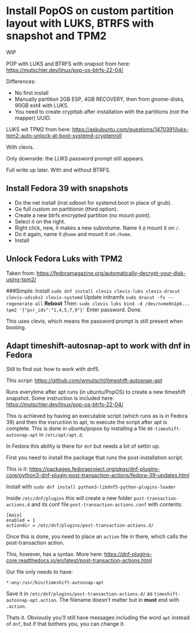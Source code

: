 # Install PopOS on custom partition layout with LUKS, BTRFS with snapshot and TPM2
WIP

POP with LUKS and BTRFS with snapsot from here: https://mutschler.dev/linux/pop-os-btrfs-22-04/

Differences:
* No first install
* Manually partition 2GB ESP, 4GB RECOVERY, then from gnome-disks, 90GB ext4 with LUKS.
* You need to create crypttab after installation with the partitions (not the mapper) UUID.

LUKS wit TPM2 from here: https://askubuntu.com/questions/1470391/luks-tpm2-auto-unlock-at-boot-systemd-cryptenroll

With clevis.

Only downside: the LUKS password prompt still appears.

Full write up later. With and without BTRFS.


## Install Fedora 39 with snapshots
* Do the net install (inst.sdboot for systemd.boot in place of grub).
* Go full custom on partitionin (third option).
* Create a new btrfs encrypted partition (no mount point).
* Select it on the right.
* Right click, new, it makes a new subvolume. Name it ```@``` mount it on ```/```.
* Do it again, name it ```@home``` and mount it on ```/home```.
* Install

## Unlock Fedora Luks with TPM2
Taken from: https://fedoramagazine.org/automatically-decrypt-your-disk-using-tpm2/

###Simple: 
Install ```sudo dnf install clevis clevis-luks clevis-dracut clevis-udisks2 clevis-systemd```
Update initramfs ```sudo dracut -fv --regenerate-all```
**Reboot**
Then: ```sudo clevis luks bind -d /dev/nvme0n1p6... tpm2 '{"pcr_ids":"1,4,5,7,9"}'```
Enter password. 
Done.

This uses clevis, which means the password prompt is still present when booting.

## Adapt timeshift-autosnap-apt to work with dnf in Fedora
Still to find out: how to work with dnf5.

This script: https://github.com/wmutschl/timeshift-autosnap-apt

Runs everytime after apt runs (in ubuntu/PopOS) to create a new timeshift snapshot.
Some instruction is included here: https://mutschler.dev/linux/pop-os-btrfs-22-04/

This is achieved by having an executable script (which runs as is in Fedora 39) and then the insruction to apt, to execute the script after apt is complete.
This is done in ubuntu/popos by installing a file ```80-timeshift-autosnap-apt``` in ```/etc/apt/apt.d```. 

In Fedora this ability is there for ```dnf``` but needs a bit of settin up.

First you need to install the package that runs the post-installation script.

This is it: https://packages.fedoraproject.org/pkgs/dnf-plugins-core/python3-dnf-plugin-post-transaction-actions/fedora-39-updates.html

Install with ```sudo dnf install python3-libdnf5-python-plugins-loader```

Inside ```/etc/dnf/plugins``` this will create a new folder ```post-transaction-actions.d``` and its conf file ```post-transaction-actions.conf``` with contents:

~~~      
[main]
enabled = 1
actiondir = /etc/dnf/plugins/post-transaction-actions.d/
~~~

Once this is done, you need to place an ```action``` file in there, which calls the post-transaction action. 

This, however, has a syntax. More here: https://dnf-plugins-core.readthedocs.io/en/latest/post-transaction-actions.html

Our file only needs to have:
~~~
*:any:/usr/bin/timeshift-autosnap-apt     
~~~
Save it in ```/etc/dnf/plugins/post-transaction-actions.d/``` as ```timeshift-autosnap-apt.action```. The filename doesn't matter but in **must** end with ```.action```.

Thats it. Obviously you'll still have messages including the word ```apt``` instead of ```dnf```, but if that bothers you, you can change it.
